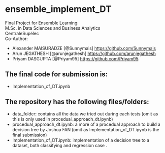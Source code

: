 # ensemble_implement_DT
Final Project for Ensemble Learning  
M.Sc. in Data Sciences and Business Analytics  
CentraleSupélec  
Co-Author:  
- Alexander MAISURADZE [@Sunnymais] https://github.com/Sunnymais 
- Arun JEGATHESH [@arunjegathesh] https://github.com/arunjegathesh  
- Priyam DASGUPTA [@Priyam95] https://github.com/Priyam95 

## The final code for submission is: 
- Implementation_of_DT.ipynb

## The repository has the following files/folders: 
- data_folder: contains all the data we tried out during each tests (omit as this is only used in procedual_approach_dt.ipynb)
- procedual_approach_dt.ipynb: a more of a procedual approach to build a decision tree by Joshua FAN (omit as Implementation_of_DT.ipynb is the final submission)
- Implementation_of_DT.ipynb: implementation of a decision tree to a dataset, both classifying and regression case . 
